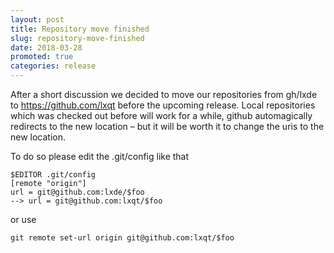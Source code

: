 ```yaml
---
layout: post
title: Repository move finished
slug: repository-move-finished
date: 2018-03-28
promoted: true
categories: release
---
```


After a short discussion we decided to move our repositories from gh/lxde to
https://github.com/lxqt before the upcoming release. Local repositories which
was checked out before will work for a while, github automagically redirects to
the new location – but it will be worth it to change the uris to the new
location.

To do so please edit the .git/config like that  
```
$EDITOR .git/config
[remote "origin"]
url = git@github.com:lxde/$foo
--> url = git@github.com:lxqt/$foo
```

or use  

```
git remote set-url origin git@github.com:lxqt/$foo
```
